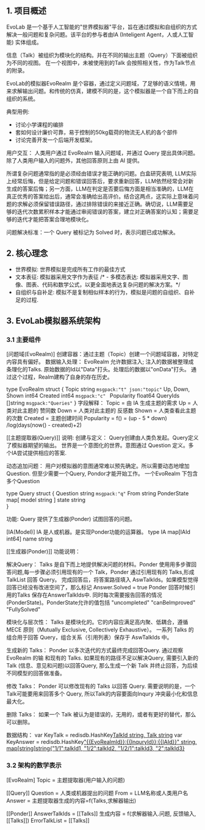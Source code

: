 

## 1. 项目概述

EvoLab 是一个基于人工智能的"世界模拟器"平台，旨在通过模拟和自组织的方式解决一般问题和复杂问题。该平台的参与者由IA (Inteligent Agent，人或人工智能) 实体组成。

信息（Talk）被组织为模块化的结构。并在不同的输出主题（Query）下面被组织为不同的视图。
在一个视图中，未被使用到的Talk 会按照相关性，作为Talk节点的附录。

EvoLab的模拟器EvoRealm 是个容器，通过定义问题域，了足够的语义情境，用来求解输出问题。和传统的仿真，建模不同的是，这个模拟器是一个自下而上的自组织的系统。

典型用例:
- 讨论小学课程的编排
- 套如何设计廉价可靠，易于控制的50kg载荷的物流无人机的各个部件
- 讨论完善开发一个后端开发框架。

用户交互：
人类用户通过 EvoRealm 输入问题域，并通过 Query 提出具体问题。
除了人类用户输入的问题外，其他回答原则上由 AI 提供。


所谓复杂问题通常指的是必须经由错误才能正确的问题。白盒研究表明, LLM实际上经常后悔，但是给定问题和错误回答后，要求重新回答，LLM依然经常会对新生成的答案后悔；另一方面，LLM在判定是否要后悔方面是相当准确的，LLM在真正优秀的答案给出后，通常会准确给出高评价。结合这两点，这实际上意味着问题的求解必须保留错误路径，通过排除错误的来接近正确。确切说，LLM需要足够的迭代次数累积样本才能通过审阅错误的答案，建立对正确答案的认知；需要足够的迭代才能把答案合理地模块化。

问题解决标准：一个 Query 被标记为 Solved 时，表示问题已成功解决。

## 2. 核心理念
- 世界模拟: 世界模拟是完成所有工作的最佳方式
- 文本表征: 模拟器采用文字作为表征
/* - 多模态表达: 模拟器采用文字、图像、图表、代码和数学公式，以更全面地表达复杂问题的解决方案。*/
- 自组织与自补足: 模拟不是复制相似样本的行为，模拟是问题的自组织、自补足的过程.

## 3. EvoLab模拟器系统架构 
### 3.1  主要组件


[问题域(EvoRealm)]
创建容器：通过主题（Topic）创建一个问题域容器，对特定内容具有偏好。
数据输入处理：
	EvoRealm 允许数据注入;
	注入的数据被整理成条理化的Talks. 原始数据的Id以"Data"打头。处理后的数据以"onData"打头。
	通过这个过程，Realm建构了自身的存在历史。
	

type EvoRealm struct {
	Topic           string `msgpack:"t" json:"topic"`
	Up, Down, Shown int64
	Created         int64 `msgpack:"c" `
    Popularity        float64
	QueryIds []string `msgpack:"Queries"`
}
字段解释：
Topic = 由 IA 生成主题的需求
Up = 人类对此主题的 赞同数
Down = 人类对此主题的 反感数
Shown = 人类查看此主题的次数
Created = 主题创建时间
Popularity = f() = (up - 5 * down) /log(days(now() - created)+2)


[[主题提取器(Query)]]
说明: 
创建与定义：
	Query创建由人类负发起。Query定义了模拟器期望的输出。
	世界是一个意图化的世界。意图通过 Question 定义。多个IA尝试提供相应的答案.

动态追加问题：
用户对模拟器的意图通常难以预先确定。所以需要动态地增加Question. 但至少需要一个Query, Pondor才能开始工作。
一个EvoRealm 下包含多个Question

type Query struct {
	Question string `msgpack:"q"`
	From     string
	PonderState map[ model string ] state string	
}

功能: Query 提供了生成器(Ponder) 试图回答的问题。


[IA(Model)]
IA 是人或机器。是实现Ponder功能的运算器。
type IA map[IAId int64] name string

[[生成器(Ponder)]]
功能说明：

解决Query：
	Talks 是自下而上地提供解决问题的材料。Ponder 使用用多步骤回答问题,每一步骤必须引用现有的一个 Talk，Ponder 通过引用现有的 Talks,形成TalkList 回答 Query。
	完成回答后，将答案路径填入 AswTalkIds。如果模型觉得回答已经没有改进空间了，那么标记 Answer.Solved = true
	Ponder 回答时候引用的Talks 保存在AnswerTalkIds中. 
	同时每次需要报告回答的情况(PonderState)。PonderState允许的值包括 "uncompleted" "canBeImproved" "FullySolved" 

模块化与层次性：
	Talks 是模块化的。它的内容应满足高内聚、低耦合，遵循 MECE 原则（Mutually Exclusive, Collectively Exhaustive）。
	一系列 Talks 的组合用于回答 Query，组合关系（引用列表）保存于 AswTalkIds 中。

生成新的 Talks：
	Ponder 以多次迭代的方式最终完成回答Query. 通过观察 EvoRealm 的输 和现有的 Talks. 如果现有的路径不足以解决Query, 需要引入新的Talk (信息、意见和问题)以回答Query, 那么生成一个新 Talk 并终止回答，为后续不同模型的回答做准备。

修改 Talks：
	Ponder 可以修改现有的 Talks 以回答 Query. 需要说明的是，一个Talk可能要用来回答多个 Query, 所以Talk的内容要面向Inqury 冲突最小化和信息最大化。

删除 Talks：
	如果一个 Talk 被认为是错误的，无用的，或者有更好的替代，那么可以删除。

数据结构：
var KeyTalk = redisdb.HashKey[TalkId string, Talk string]()
var KeyAnswer = redisdb.HashKey["{{EvoRealmId}}:{{InquryId}}:{{IAId}}" string, map[string]string{"1/1":talkId1, "1/2":talkId2, "1/2/1":talkId3, "2":talkId3}]()


### 3.2 架构的数学表示
[EvoRealm]
    Topic = 主题提取器(用户输入的问题)
    
[[Query]]
	Question = 人类或机器提出的问题
	From     = LLM名称或人类用户名
    Answer = 主题提取器生成的内容=f(Talks,求解器输出)
	
	
[[Ponder]]
AnswerTalkIds = [[Talks]]
生成内容 = f(求解器输入.问题, 反馈输入,[[Talks]]) 
ErrorTalkList = [[Talks]]

